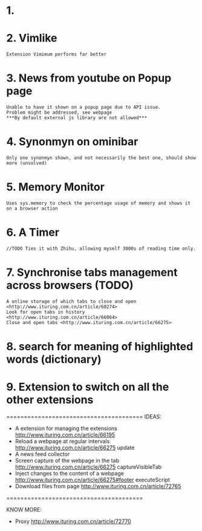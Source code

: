 # 1.

# 2. Vimlike
    Extension Vimimum performs far better
    
# 3. News from youtube on Popup page 
    Unable to have it shown on a popup page due to API issue.
    Problem might be addressed, see webpage
    ***By default external js library are not allowed***
    
# 4. Synonmyn on ominibar 
    Only one synonmyn shown, and not necessarily the best one, should show more (unsolved)
    
# 5. Memory Monitor
    Uses sys.memory to check the percentage usage of memory and shows it on a browser action

# 6. A Timer
    //TODO Ties it with Zhihu, allowing myself 3000s of reading time only.
    
    
# 7. Synchronise tabs management across browsers (TODO)
    A online storage of which tabs to close and open <http://www.ituring.com.cn/article/60274>
    Look for open tabs in history <http://www.ituring.com.cn/article/66064>
    Close and open tabs <http://www.ituring.com.cn/article/66275>
    
# 8. search for meaning of highlighted words (dictionary)

# 9. Extension to switch on all the other extensions 

=======================================
IDEAS:
 - A extension for managing the extensions <http://www.ituring.com.cn/article/66195>
 - Reload a webpage at regular intervals <http://www.ituring.com.cn/article/66275> update
 - A news feed collector
 - Screen capture of the webpage in the tab <http://www.ituring.com.cn/article/66275> captureVisibleTab
 - Inject changes to the content of a webpage <http://www.ituring.com.cn/article/66275#footer> executeScript
 - Download files from page <http://www.ituring.com.cn/article/72765>
 
 
 
 =======================================
 
 KNOW MORE:
 - Proxy <http://www.ituring.com.cn/article/72770>
 